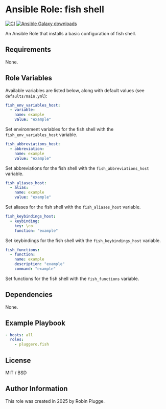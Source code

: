 # Ansible Role: fish shell

[![CI](https://github.com/pluggero/ansible-role-fish/actions/workflows/ci.yml/badge.svg)](https://github.com/pluggero/ansible-role-fish/actions/workflows/ci.yml) [![Ansible Galaxy downloads](https://img.shields.io/ansible/role/d/pluggero/fish?label=Galaxy%20downloads&logo=ansible&color=%23096598)](https://galaxy.ansible.com/ui/standalone/roles/pluggero/fish)

An Ansible Role that installs a basic configuration of fish shell.

## Requirements

None.

## Role Variables

Available variables are listed below, along with default values (see `defaults/main.yml`):

```yaml
fish_env_variables_host:
  - variable:
    name: example
    value: "example"
```

Set environment variables for the fish shell with the `fish_env_variables_host` variable.

```yaml
fish_abbreviations_host:
  - abbreviation:
    name: example
    value: "example"
```

Set abbreviations for the fish shell with the `fish_abbreviations_host` variable.

```yaml
fish_aliases_host:
  - alias:
    name: example
    value: "example"
```

Set aliases for the fish shell with the `fish_aliases_host` variable.

```yaml
fish_keybindings_host:
  - keybinding:
    key: \co
    function: "example"
```

Set keybindings for the fish shell with the `fish_keybindings_host` variable.

```yaml
fish_functions:
  - function:
    name: example
    description: "example"
    command: "example"
```

Set functions for the fish shell with the `fish_functions` variable.

## Dependencies

None.

## Example Playbook

```yaml
- hosts: all
  roles:
    - pluggero.fish
```

## License

MIT / BSD

## Author Information

This role was created in 2025 by Robin Plugge.
